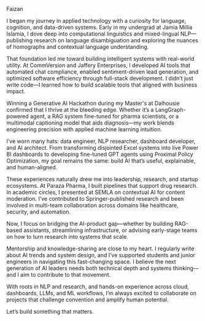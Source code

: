 Faizan

I began my journey in applied technology with a curiosity for language, cognition, and data-driven systems. Early in my undergrad at Jamia Millia Islamia, I dove deep into computational linguistics and mixed-lingual NLP—publishing research on language disambiguation and exploring the nuances of homographs and contextual language understanding.

That foundation led me toward building intelligent systems with real-world utility. At CommVersion and Jaffery Enterprises, I developed AI tools that automated chat compliance, enabled sentiment-driven lead generation, and optimized software efficiency through full-stack development. I didn’t just write code—I learned how to build scalable tools that aligned with business impact.

Winning a Generative AI Hackathon during my Master's at Dalhousie confirmed that I thrive at the bleeding edge. Whether it’s a LangGraph-powered agent, a RAG system fine-tuned for pharma scientists, or a multimodal captioning model that aids diagnosis—my work blends engineering precision with applied machine learning intuition.

I’ve worn many hats: data engineer, NLP researcher, dashboard developer, and AI architect. From transforming disjointed Excel systems into live Power BI dashboards to developing fine-tuned GPT agents using Proximal Policy Optimization, my goal remains the same: build AI that’s useful, explainable, and human-aligned.

These experiences naturally drew me into leadership, research, and startup ecosystems. At Paraza Pharma, I built pipelines that support drug research. In academic circles, I presented at SEMLA on contextual AI for content moderation. I’ve contributed to Springer-published research and been involved in multi-team collaboration across domains like healthcare, security, and automation.

Now, I focus on bridging the AI-product gap—whether by building RAG-based assistants, streamlining infrastructure, or advising early-stage teams on how to turn research into systems that scale.

Mentorship and knowledge-sharing are close to my heart. I regularly write about AI trends and system design, and I’ve supported students and junior engineers in navigating this fast-changing space. I believe the next generation of AI leaders needs both technical depth and systems thinking—and I aim to contribute to that movement.

With roots in NLP and research, and hands-on experience across cloud, dashboards, LLMs, and ML workflows, I’m always excited to collaborate on projects that challenge convention and amplify human potential.

Let’s build something that matters.
